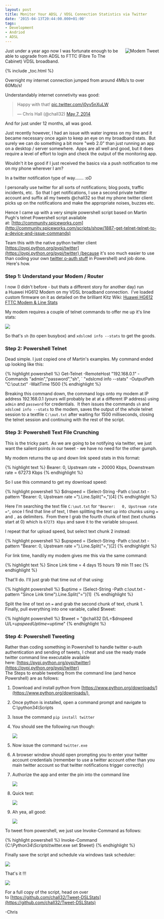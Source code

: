 ```yaml
---
layout: post
title: Monitor Your ADSL / VDSL Connection Statistics via Twitter
date: '2015-04-13T20:44:00.000+01:00'
tags:
- Development
- Andriod
- ADSL
---
```

<img style="float: right; margin: 0px 0px 10px 10px;" alt="Modem Tweet" src="/images/HG612Tweet.png">
Just under a year ago now I was fortunate enough to be able to upgrade from ADSL to FTTC (Fibre To The Cabinet) VDSL broadband.

{% include _toc.html %}

Overnight my internet connection jumped from around 4Mb/s to over 60Mb/s!  

Understandably internet connetivity was good:  

<blockquote class="twitter-tweet" lang="en"><p lang="en" dir="ltr">Happy with that! <a href="http://t.co/j0yv5nXuLW">pic.twitter.com/j0yv5nXuLW</a></p>&mdash; Chris Hall (@chall32) <a href="https://twitter.com/chall32/status/464166001068617728">May 7, 2014</a></blockquote>
<script async src="//platform.twitter.com/widgets.js" charset="utf-8"></script>

And for just under 12 months, all was good.  

Just recently however, I had an issue with water ingress on my line and it became necessary once again to keep an eye on my broadband stats.  But surely we can do something a bit more "web 2.0" than just running an app on a desktop / server somewhere.  Apps are all well and good, but it does require a level of effort to login and check the output of the monitoring app.  

Wouldn't it be good if I just received the basics via a push notification to me on my phone wherever I am?  

In a twitter notification type of way....... :oD  

I personally use twitter for all sorts of notifications; blog posts, traffic incidents, etc.  So that I get notifications, I use a second private twitter account and suffix all my tweets @chall32 so that my phone twitter client picks up on the notifications and make the appropriate noises, buzzes etc.  

Hence I came up with a very simple powershell script based on Martin Pugh's telnet Powershell script available at: [http://community.spiceworks.com](http://community.spiceworks.com/scripts/show/1887-get-telnet-telnet-to-a-device-and-issue-commands)  

Team this with the native python twitter client [https://pypi.python.org/pypi/twitter](https://pypi.python.org/pypi/twitter) (because it's soo much easier to use than coding your own [twitter o-auth stuff](https://dev.twitter.com/oauth) in Powershell) and job done.  Here's how.  

### Step 1: Understand your Modem / Router

I now (I didn't before - but thats a different story for another day) run a Huawei HG612 Modem on my VDSL broadband connection.  I've loaded custom firmware on it as detailed on the brilliant Kitz Wiki: [Huawei HG612 FTTC Modem & Line Stats](http://www.kitz.co.uk/routers/hg612unlock.htm)  

My modem requires a couple of telnet commands to offer me up it's line stats:  

![](/images/stats.jpg)

So that's `sh` (to open busybox) and `xdslcmd info --stats` to get the goods.  

### Step 2: Powershell Telnet

Dead simple. I just copied one of Martin's examples. My command ended up looking like this:  

{% highlight powershell %}
Get-Telnet -RemoteHost "192.168.0.1" -Commands "admin","password","sh", `
"xdslcmd info --stats" -OutputPath "C:\out.txt" -WaitTime 1500
{% endhighlight %}

Breaking this command down, the command logs onto my modem at IP address 192.168.0.1 (yours will probably be at at a different IP address) using `admin` and `password` for credentials.  It then issues the commands `sh` and `xdslcmd info --stats` to the modem, saves the output of the whole telnet session to a textfile `C:\out.txt` after waiting for 1500 milliseconds, closing the telnet session and continuing with the rest of the script.  

### Step 3: Powershell Text File Crunching

This is the tricky part.  As we are going to be notifying via twitter, we just want the salient points in our tweet - we have no need for the other gumph.  

My modem returns the up and down link speed stats in this format:  

{% highlight text %}
Bearer: 0, Upstream rate = 20000 Kbps, Downstream rate = 67273 Kbps
{% endhighlight %}

So I use this command to get my download speed:

{% highlight powershell %}
$dnspeed = (Select-String -Path c:\out.txt -pattern "Bearer:	0, Upstream rate =").Line.Split("=,")[4]
{% endhighlight %}

Here I'm searching the text file `C:\out.txt` for `"Bearer:   0, Upstream rate ="`, once I find that line of text, I then splitting the text up into chunks using `=` and `,` as delimiters.  From there I grab the fourth chunk of text (text chunks start at 0) which is `67273 Kbps` and save it to the variable `$dnspeed`.  

I repeat that for upload speed, but select text chunk 2 instead:  

{% highlight powershell %}
$upspeed = (Select-String -Path c:\out.txt -pattern "Bearer:	0, Upstream rate =").Line.Split("=,")[2]
{% endhighlight %}

For link time, handily my modem gives me this via the same command:  

{% highlight text %}
Since Link time = 4 days 15 hours 19 min 11 sec
{% endhighlight %}

That'll do. I'll just grab that time out of that using:

{% highlight powershell %}
$uptime = (Select-String -Path c:\out.txt -pattern "Since Link time").Line.Split("=")[1] 
{% endhighlight %}

Split the line of text on `=` and grab the second chunk of text, chunk 1.  
Finally, pull everything into one variable, called $tweet:  

{% highlight powershell %}
$tweet = "@chall32 D/L=$dnspeed U/L=$upspeed Uptime=$uptime"
{% endhighlight %}

### Step 4: Powershell Tweeting

Rather than coding something in Powershell to handle twitter o-auth authentication and sending of tweets, I cheat and use the ready made twitter command line executable available here: [https://pypi.python.org/pypi/twitter](https://pypi.python.org/pypi/twitter)  
The Steps to enable tweeting from the command line (and hence Powershell) are as follows:  

1. Download and install python from [https://www.python.org/downloads/](https://www.python.org/downloads/) 
2. Once python is installed, open a command prompt and navigate to C:\python34\Scripts
3. Issue the command `pip install twitter` 
4. You should see the following run though:

   ![](/images/piptwitter.jpg)

5. Now issue the command `twitter.exe`
6. A browser window should open prompting you to enter your twitter account credentials (remember to use a twitter account other than you main twitter account so that twitter notifications trigger correctly)
7. Authorize the app and enter the pin into the command line

   ![](/images/auth.jpg)

8. Quick test:

   ![](/images/tweethello.jpg)

9. Ah yea, all good:

   ![](/images/tweettest.jpg)

To tweet from powershell, we just use Invoke-Command as follows:  

{% highlight powershell %}
Invoke-Command {C:\Python34\Scripts\twitter.exe set $tweet}
{% endhighlight %}

Finally save the script and schedule via windows task scheduler:  

![](/images/schedule.png)

That's it !!!  

![](/images/Screenshot_2015-04-15-11-26-30.png)

For a full copy of the script, head on over to [https://github.com/chall32/Tweet-DSLStats](https://github.com/chall32/Tweet-DSLStats)  

-Chris
